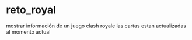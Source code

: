 # reto_royal
mostrar información de un juego clash royale
las cartas estan actualizadas al momento actual
